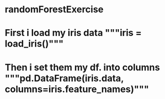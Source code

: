 # randomForestExercise
# First i load my iris data """iris = load_iris()"""
# Then i set them my df. into columns """pd.DataFrame(iris.data, columns=iris.feature_names)"""
